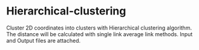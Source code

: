 # Hierarchical-clustering
Cluster 2D coordinates into clusters with Hierarchical clustering algorithm. The distance will be calculated with single link average link methods.
Input and Output files are attached.
